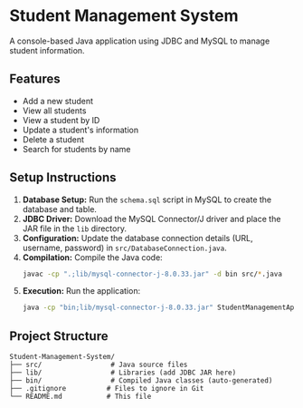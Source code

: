 # Student Management System

A console-based Java application using JDBC and MySQL to manage student information.

## Features
- Add a new student
- View all students
- View a student by ID
- Update a student's information
- Delete a student
- Search for students by name

## Setup Instructions
1.  **Database Setup:** Run the `schema.sql` script in MySQL to create the database and table.
2.  **JDBC Driver:** Download the MySQL Connector/J driver and place the JAR file in the `lib` directory.
3.  **Configuration:** Update the database connection details (URL, username, password) in `src/DatabaseConnection.java`.
4.  **Compilation:** Compile the Java code:
    ```bash
    javac -cp ".;lib/mysql-connector-j-8.0.33.jar" -d bin src/*.java
    ```
5.  **Execution:** Run the application:
    ```bash
    java -cp "bin;lib/mysql-connector-j-8.0.33.jar" StudentManagementApp
    ```

## Project Structure
```
Student-Management-System/
├── src/                 # Java source files
├── lib/                 # Libraries (add JDBC JAR here)
├── bin/                 # Compiled Java classes (auto-generated)
├── .gitignore          # Files to ignore in Git
└── README.md           # This file
```